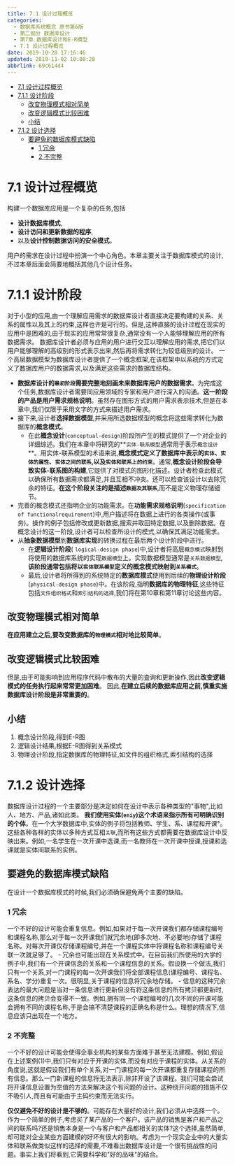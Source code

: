 ```yaml
---
title: 7.1 设计过程概览
categories: 
  - 数据库系统概念 原书第6版
  - 第二部分 数据库设计
  - 第7章 数据库设计和E-R模型
  - 7.1 设计过程概览
date: 2019-10-28 17:16:46
updated: 2019-11-02 10:08:28
abbrlink: 69c614d4
---
```

- [7.1 设计过程概览](/ReadingNotes/69c614d4/#7-1-设计过程概览)
- [7.1.1 设计阶段](/ReadingNotes/69c614d4/#7-1-1-设计阶段)
    - [改变物理模式相对简单](/ReadingNotes/69c614d4/#改变物理模式相对简单)
    - [改变逻辑模式比较困难](/ReadingNotes/69c614d4/#改变逻辑模式比较困难)
    - [小结](/ReadingNotes/69c614d4/#小结)
- [7.1.2 设计选择](/ReadingNotes/69c614d4/#7-1-2-设计选择)
    - [要避免的数据库模式缺陷](/ReadingNotes/69c614d4/#要避免的数据库模式缺陷)
        - [1 冗余](/ReadingNotes/69c614d4/#1-冗余)
        - [2 不完整](/ReadingNotes/69c614d4/#2-不完整)

<!--more-->
<script src="https://cdn.bootcss.com/jquery/3.4.0/jquery.slim.min.js"></script>
<script>$(document).ready(function () {$(".post-body > ul:nth-child(1)").hide();});</script>

<!--end-->
<!--SSTStart-->
# 7.1 设计过程概览 #
构建一个数据库应用是一个复杂的任务,包括
- **设计数据库模式**,
- **设计访问和更新数据的程序**,
- 以及**设计控制数据访问的安全模式**。

用户的需求在设计过程中扮演一个中心角色。本章主要关注于数据库模式的设计,不过本章后面会简要地概括其他几个设计任务。
# 7.1.1 设计阶段 #
对于小型的应用,由一个理解应用需求的数据库设计者直接决定要构建的关系、关系的属性以及其上的约束,这样也许是可行的。但是,这种直接的设计过程在现实的应用中是困难的,由于现实的应用常常很复杂,通常没有一个人能够理解应用的所有数据需求。
数据库设计者必须与应用的用户进行交互以理解应用的需求,把它们以用户能够理解的高级别的形式表示出来,然后再将需求转化为较低级别的设计。
一个高层数据模型为数据库设计者提供了一个概念框架,在该框架中以系统的方式定义了数据库用户的数据需求,以及满足这些需求的数据库结构。
- **数据库设计的`最初阶段`需要完整地刻画未来数据库用户的数据需求**。为完成这个任务,数据库设计者需要同应用领域的专家和用户进行深入的沟通。**这一阶段的产品是用户需求规格说明**。虽然存在图形方式的用户需求表示技术,但是在本章中,我们仅限于采用文字的方式来描述用户需求。
- 接下来,设计者**选择数据模型**,并采用所选数据模型的概念将这些需求转化为数据库的**概念模式**。
    - 在此**概念设计**(`conceptual-design`)阶段所产生的模式提供了一个对企业的详细综述。我们在本章中将研究的**`实体-联系模型`通常用于表示`概念设计`**。用实体-联系模型的术语来说,**概念模式定义了数据库中表示的`实体`、`实体的属性`、`实体之间的联系`,以及`实体和联系上的约束`**。通常,**概念设计阶段会导致实体-联系图的构建**,它提供了对模式的图形化描述。设计者检查此模式以确保所有数据需求都满足,并且互相不冲突。还可以检查该设计以去除冗余的特征。**在这个阶段关注的是描述`数据及其联系`**,而不是定义物理存储细节。
- 完善的概念模式还指明企业的功能需求。在**功能需求规格说明**(`specification of functionalrequirement`)中,用户描述将在数据上进行的各类操作(或事务)。操作的例子包括修改或更新数据,搜索并取回特定数据,以及删除数据。在概念设计的这一阶段,设计者可以检查所设计的模式,以确保其满足功能需求。
- 从**抽象数据模型**到**数据库实现**的转换过程在最后两个设计阶段中进行。
    - 在**逻辑设计阶段**( `logical-design phase`)中,设计者将高层`概念模式`映射到将使用的数据库系统的实现`数据模型`上。实现数据模型通常是`关系数据模型`,**该阶段通常包括将以`实体联系模型`定义的概念模式映射到`关系模式`**。
    - 最后,设计者将所得到的系统特定的**数据库模式**使用到后续的**物理设计阶段**(`physical-design phase`)中。在该阶段,指明**数据库的物理特征**,这些特征包括`文件组织格式`和`索引结构的选择`,我们将在第10章和第11章讨论这些内容。

## 改变物理模式相对简单 ##
**在应用建立之后,要改变数据库的`物理模式`相对地比较简单**。
## 改变逻辑模式比较困难 ##
但是,由于可能影响到应用程序代码中散布的大量的査询和更新操作,因此**改变逻辑模式的任务执行起来常常更加困难**。
因此,**在建立后续的数据库应用之前,慎重实施数据库设计阶段是非常重要的**。

## 小结 ##
1. 概念设计阶段,得到E-R图
2. 逻辑设计结果,根据E-R图得到关系模式
3. 物理设计阶段,指定数据库的物理特征,如文件的组织格式,索引结构的选择

# 7.1.2 设计选择 #
数据库设计过程的一个主要部分是决定如何在设计中表示各种类型的"事物",比如人、地方、产品,诸如此类。
**我们使用实体(`eniy`)这个术语来指示所有可明确识别的个体**。在一个大学数据库中,实体的例子将包括教师、学生、系、课程和开课°。这些各种各样的实体以多种方式互相`关联`,而所有这些方式都需要在数据库设计中反映出来。例如,一名学生在一次开课中选课,而一名教师在一次开课中授课,授课和选课就是实体间联系的实例。
## 要避免的数据库模式缺陷 ##
在设计一个数据库模式的时候,我们必须确保避免两个主要的缺陷。
### 1 冗余 ###
一个不好的设计可能会重复信息。例如,如果对于每一次开课我们都存储课程编号和课程名称,那么对于每一次开课我们就冗余地(即多次地、不必要地)存储了课程名称。对每次开课仅存储课程编号,并在一个课程实体中将课程名称和课程编号关联一次就足够了。
    - 冗余也可能出现在关系模式中。在目前我们所使用的大学的例子中,我们有一个开课信息的关系和一个课程信息的关系。假设换一个做法,我们只有一个关系,对一门课程的每一次开课我们将全部课程信息(课程编号、课程名、系名、学分)重复一次。很明显,关于课程的信息将冗余地存储。
    - 信息的这种冗余表达的最大问题是当对一条信息进行更新但没有将这条信息的所有拷贝都更新时,这条信息的拷贝会变得不一致。例如,拥有同一个课程编号的几次不同的开课可能会拥有不同的课程名称,于是会搞不清楚课程的正确名称是什么。理想的情况下,信息应该只出现在一个地方。

### 2 不完整 ###
一个不好的设计可能会使得企事业机构的某些方面难于甚至无法建模。例如,假设在上述案例(1)中,我们只有对应于开课的实体,而没有对应于课程的实体。从关系的角度说,这就是假设我们有单个关系,对一门课程的每一次开课都重复存储课程的所有信息。那么一门新课程的信息将无法表示,除非开设了该课程。我们可能会尝试将开课信息设置为空值的方法来解决这个有问题的设计。这种绕开问题的措施不仅不吸引人,而且有可能由于主码约束而无法实行。

**仅仅避免不好的设计是不够的**。可能存在大量好的设计,我们必须从中选择一个。作为一个简单的例子,考虑买了某产品的一个客户。该产品的销售是客户和产品之间的联系吗?还是销售本身是一个与客户和产品都相关的实体?这个选择,虽然简单,却可能对企业某些方面建模的好坏有很大的影响。考虑为一个现实企业中的大量实体和联系做类似这样的选择的需要,不难看出数据库设计是一个很有挑战性的问题。事实上我们将看到,它需要科学和"好的品味"的结合。

<!--SSTStop-->

